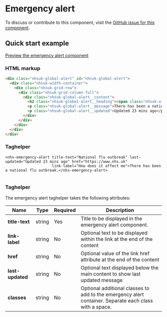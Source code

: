 ﻿# Emergency alert

To discuss or contribute to this component, visit the [GitHub issue for this component]().

## Quick start example

[Preview the emergency alert component]()

### HTML markup

```html
<div class="nhsuk-global-alert" id="nhsuk-global-alert">
  <div class="nhsuk-width-container">
    <div class="nhsuk-grid-row">
      <div class="nhsuk-grid-column-full">
        <div class="nhsuk-global-alert__content">
          <h2 class="nhsuk-global-alert__heading"><span class="nhsuk-u-visually-hidden">Alert: </span>National flu outbreak</h2>
          <p class="nhsuk-global-alert__message">There has been a national flu outbreak. <a class="nhsuk-u-nowrap" href="https://www.nhs.uk" >How does it affect me</a></p>
          <p class="nhsuk-global-alert__updated">Updated 23 mins ago</p>
        </div>
      </div>
    </div>
  </div>
</div>
```

### Taghelper

```
<nhs-emergency-alert title-text="National flu outbreak" last-updated="Updated 23 mins ago" href="https://www.nhs.uk"
                     link-label="How does it affect me">There has been a national flu outbreak.</nhs-emergency-alert>


```

### Taghelper

The emergency alert taghelper takes the following attributes:

| Name              | Type     | Required  | Description |
| ------------------|----------|-----------|-------------|
| **title-text**         | string   | Yes       | Title to be displayed in the emergency alert component. |
| **link-label**         | string   | No        | Optional text to be displayed within the link at the end of the content |
| **href**          | string   | No        | Optional value of the link href attribute at the end of the content |
| **last-updated**   | string   | No        | Optional text displayed below the main content to show last updated message |
| **classes**       | string   | No        | Optional additional classes to add to the emergency alert container. Separate each class with a space. |
